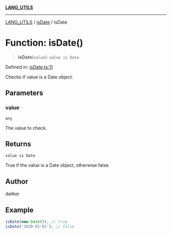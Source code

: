 [**LANG_UTILS**](../../README.md)

***

[LANG_UTILS](../../README.md) / [isDate](../README.md) / isDate

# Function: isDate()

> **isDate**(`value`): `value is Date`

Defined in: [isDate.ts:11](https://github.com/dailker/everyutil/blob/41b2b91e0d43fdbbea18f7ea0bcf4029dd413f41/src/lang/isDate.ts#L11)

Checks if value is a Date object.

## Parameters

### value

`any`

The value to check.

## Returns

`value is Date`

True if the value is a Date object, otherwise false.

## Author

dailker

## Example

```ts
isDate(new Date()); // true
isDate('2020-01-01'); // false
```
